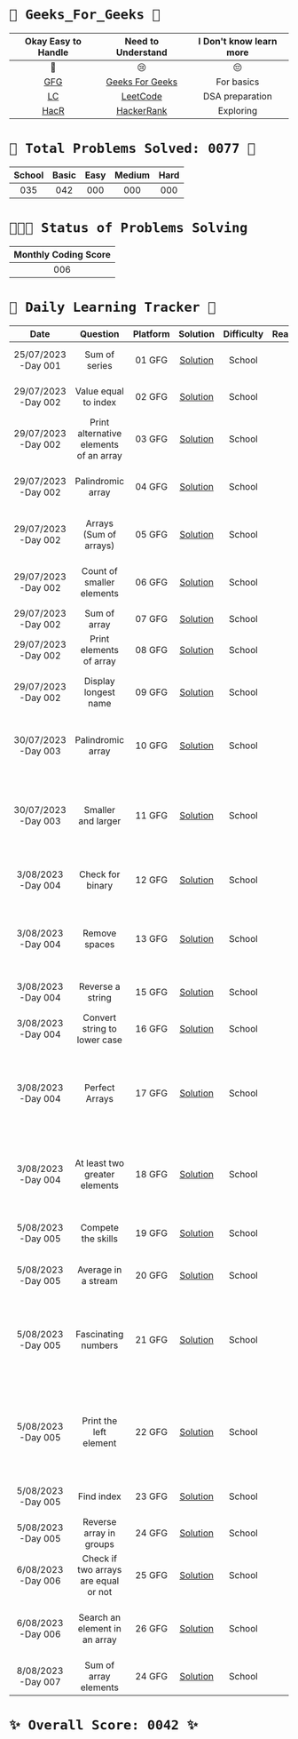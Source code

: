 # `🌟 Geeks_For_Geeks 🌟`



|                   Okay Easy to Handle                   |                          Need to Understand                          | I Don't know learn more |
| :------------------------------------------------------: | :-------------------------------------------------------------------: | :---------------------: |
|                            💚                            |                                  😢                                  |           😔           |
| [GFG](https://auth.geeksforgeeks.org/user/) | [Geeks For Geeks](https://auth.geeksforgeeks.org/user/) |       For basics       |
|          [LC](https://leetcode.com//)          |             [LeetCode](https://leetcode.com//)             |     DSA preparation     |
|    [HacR](https://www.hackerrank.com?=1)    |        [HackerRank](https://www.hackerrank.com/?hr_r=1)        |        Exploring        |



# `💝 Total Problems Solved: 0077 💝`


| School | Basic | Easy | Medium | Hard |
| :--:   | :----: | :--: | :--: | :--: |
|   035  |  042   | 000  | 000  | 000  |


# `🏃🏃🏃 Status of Problems Solving`


| Monthly Coding Score |
| :------------------: |
|      006     |




# `💪 Daily Learning Tracker 👏`


|        Date        |                                                                                               Question                                                                                               |    Platform    |                                             Solution                                             | Difficulty | Reaction |                                    Description                                    |
| :-----------------: | :---------------------------------------------------------------------------------------------------------------------------------------------------------------------------------------------------: | :------------: | :-----------------------------------------------------------------------------------------------: | :--------: | :------: | :--------------------------------------------------------------------------------: |
|  25/07/2023 -Day 001  |  Sum of series  |  01 GFG  |  [Solution](https://github.com/sireesha-siri/Geeks_For_Geeks/blob/main/Array_School/Sum_of_series.py)  |  School  |  💚  |  Includes mathematical formula  |
|  29/07/2023 -Day 002  |  Value equal to index  |  02 GFG  |  [Solution](https://github.com/sireesha-siri/Geeks_For_Geeks/blob/main/Array_School/Value_equal_to_index.py)  |  School  |  💚  |  Comparing index position  |
|  29/07/2023 -Day 002  |  Print alternative elements of an array |  03 GFG  |  [Solution](https://github.com/sireesha-siri/Geeks_For_Geeks/blob/main/Array_School/Print_alternate_elements_of_an_array.py)  |  School  |  💚  |  Print numbers alternatively  |
|  29/07/2023 -Day 002  |  Palindromic array |  04 GFG  |  [Solution](https://github.com/sireesha-siri/Geeks_For_Geeks/blob/main/Array_School/Palindromic_array.py)  |  School  |  💚  |  Array must contain palindrome numbers  |
|  29/07/2023 -Day 002  |  Arrays (Sum of arrays) |  05 GFG  |  [Solution](https://github.com/sireesha-siri/Geeks_For_Geeks/blob/main/Array_School/Arrays(Sum_of_array).py)  |  School  |  💚  |  Sum of elements present in the array  | 
|  29/07/2023 -Day 002  |  Count of smaller elements |  06 GFG  |  [Solution](https://github.com/sireesha-siri/Geeks_For_Geeks/blob/main/Array_School/Count_of_smaller_elements.py)  |  School  |  💚  |  Elements which are at most the given value  |
|  29/07/2023 -Day 002  |  Sum of array |  07 GFG  |  [Solution](https://github.com/sireesha-siri/Geeks_For_Geeks/blob/main/Array_School/Sum_of_array.py)  |  School  |  💚  |  Finding sum of elements  |
|  29/07/2023 -Day 002  |  Print elements of array |  08 GFG  |  [Solution](https://github.com/sireesha-siri/Geeks_For_Geeks/blob/main/Array_School/Print_elements_of_array.py)  |  School  |  💚  |  Displaying the elements  |
|  29/07/2023 -Day 002  |  Display longest name |  09 GFG  |  [Solution](https://github.com/sireesha-siri/Geeks_For_Geeks/blob/main/Array_School/Display_longest_element.py)  |  School  |  💚  |  Display longest name among the array  |
|  30/07/2023 -Day 003  |  Palindromic array |  10 GFG  |  [Solution](https://github.com/sireesha-siri/Geeks_For_Geeks/blob/main/Array_School/Palindromic_array.py)  |  School  |  💚  |  Print the element present at the given index  |
|  30/07/2023 -Day 003  |  Smaller and larger |  11 GFG  |  [Solution](https://github.com/sireesha-siri/Geeks_For_Geeks/blob/main/Array_School/Smaller_and_larger.py)  |  School  |  💚  |  Display the number which is greater and less than the given number  |
|  3/08/2023 -Day 004  |  Check for binary |  12 GFG  |  [Solution](https://github.com/sireesha-siri/Geeks_For_Geeks/blob/main/Array_School/Check_for_binary.py)  |  School  |  💚  |  Checking the sequence whether it is binary or not  |
|  3/08/2023 -Day 004  |  Remove spaces |  13 GFG  |  [Solution](https://github.com/sireesha-siri/Geeks_For_Geeks/blob/main/Array_School/Remove_spaces.py)  |  School  |  💚  |  Remove spaces from the given sequence and join the words  |
|  3/08/2023 -Day 004  |  Reverse a string |  15 GFG  |  [Solution](https://github.com/sireesha-siri/Geeks_For_Geeks/blob/main/Array_School/Reverse_string.py)  |  School  |  💚  |  Reverse the order of the string |
|  3/08/2023 -Day 004  |  Convert string to lower case |  16 GFG  |  [Solution](https://github.com/sireesha-siri/Geeks_For_Geeks/blob/main/Array_School/Convert_string_to_lower.py)  |  School  |  💚  |  Convert characters to lower case |
|  3/08/2023 -Day 004  |  Perfect Arrays |  17 GFG  |  [Solution](https://github.com/sireesha-siri/Geeks_For_Geeks/blob/main/Array_School/Perfect_arrays.py)  |  School  |  💚  |  Reverse the array and compare with the previous whether it is perfect or not |
|  3/08/2023 -Day 004  |  At least two greater elements |  18 GFG  |  [Solution](https://github.com/sireesha-siri/Geeks_For_Geeks/blob/main/Array_School/Atleast_two_greater_elements.py)  |  School  |  💚  |  Display all the elements in the sorted form except two greater elements |
|  5/08/2023 -Day 005  |  Compete the skills |  19 GFG  |  [Solution](https://github.com/sireesha-siri/Geeks_For_Geeks/blob/main/Array_School/Compete_the_skills.py)  |  School  |  💚  |  Compare skills and and give score |
|  5/08/2023 -Day 005  |  Average in a stream |  20 GFG  |  [Solution](https://github.com/sireesha-siri/Geeks_For_Geeks/blob/main/Array_School/Average_in_a_stream.py)  |  School  |  💚  |  Find average at every point |
|  5/08/2023 -Day 005  |  Fascinating numbers |  21 GFG  |  [Solution](https://github.com/sireesha-siri/Geeks_For_Geeks/blob/main/Array_School/Fascinating_number.py)  |  School  |  💚  |  Compare whether the number after performing all the operations between 1 and 9 |
|  5/08/2023 -Day 005  |  Print the left element |  22 GFG  |  [Solution](https://github.com/sireesha-siri/Geeks_For_Geeks/blob/main/Array_School/Print_the_left_element.py)  |  School  |  💚  |  Display the elements after eliminating the numbers based on the given condition |
|  5/08/2023 -Day 005  |  Find index |  23 GFG  |  [Solution](https://github.com/sireesha-siri/Geeks_For_Geeks/blob/main/Array_School/Find_index.py)  |  School  |  💚  |  Find start and end index |
|  5/08/2023 -Day 005  |  Reverse array in groups |  24 GFG  |  [Solution](https://github.com/sireesha-siri/Geeks_For_Geeks/blob/main/Array_School/Reverse_array_in_groups.py)  |  School  |  💚  |  Reverse the sub arrays and  |
|  6/08/2023 -Day 006  |  Check if two arrays are equal or not |  25 GFG  |  [Solution](https://github.com/sireesha-siri/Geeks_For_Geeks/blob/Array_Basic/Check_if_two_arrays_are_equal_or_not.py)  |  School  |  💚  |  Compare the two arrays for equality  |
|  6/08/2023 -Day 006  |  Search an element in an array |  26 GFG  |  [Solution](https://github.com/sireesha-siri/Geeks_For_Geeks/blob/Array_Basic/Search_an_element_in_an_array.py)  |  School  |  💚  |  Search whether the element is present or not  |
|  8/08/2023 -Day 007  |  Sum of array elements |  24 GFG  |  [Solution](https://github.com/sireesha-siri/Geeks_For_Geeks/blob/main/Array_School/Sum_of_array_elements.py)  |  School  |  💚  |  Print sum of elements of an array |


# `✨ Overall Score: 0042 ✨`